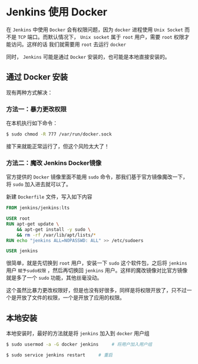 # Jenkins 使用 Docker

在 `Jenkins` 中使用 `Docker` 会有权限问题，因为 `docker` 进程使用 `Unix Socket` 而不是 `TCP` 端口。而默认情况下， `Unix socket` 属于 `root` 用户，需要 `root` 权限才能访问。这样的话 我们就需要用 `root` 去运行 `docker`

同时， `Jenkins` 可能是通过 `Docker` 安装的，也可能是本地直接安装的。

## 通过 Docker 安装

现有两种方式解决：

### 方法一：暴力更改权限

在本机执行如下命令：

```bash
$ sudo chmod -R 777 /var/run/docker.sock
```

接下来就能正常运行了，但这个风险太大了！

### 方法二：魔改 Jenkins Docker镜像

官方提供的 `Docker` 镜像里面不能用 `sudo` 命令，那我们基于官方镜像魔改一下，将 `sudo` 加入进去就可以了。

新建 `Dockerfile` 文件，写入如下内容

``` Dockerfile
FROM jenkins/jenkins:lts

USER root
RUN apt-get update \
    && apt-get install -y sudo \
    && rm -rf /var/lib/apt/lists/*
RUN echo "jenkins ALL=NOPASSWD: ALL" >> /etc/sudoers

USER jenkins
```

很简单，就是先切换到 `root` 用户，安装一下 `sudo` 这个软件包，之后将 `jenkins` 用户 `赋予sudo权限` ，然后再切换回 `jenkins` 用户。这样的魔改镜像对比官方镜像就是多了一个 `sudo` 功能，其他丝毫没动。

这个虽然比暴力更改权限好，但是也没有好很多，同样是将权限开放了，只不过一个是开放了文件的权限，一个是开放了应用的权限。

## 本地安装

本地安装时，最好的方法就是将 `jenkins` 加入到 `docker` 用户组

```bash
$ sudo usermod -a -G docker jenkins     # 将用户加入用户组

$ sudo service jenkins restart     # 重启
```
